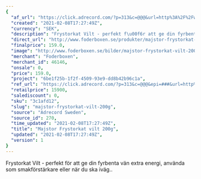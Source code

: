 ```yaml
---
{
  "af_url": "https://click.adrecord.com/?p=313&c=@@@&url=http%3A%2F%2Fwww.foderboxen.se%2Fprodukter%2Fmajstor-frystorkat-vilt-200g%2C718",
  "created": "2021-02-08T17:27:49Z",
  "currency": "SEK",
  "description": "Frystorkat Vilt - perfekt f\u00f6r att ge din fyrbenta v\u00e4n extra energi, anv\u00e4nda som smakf\u00f6rst\u00e4rkare eller n\u00e4r du ska iv\u00e4g..",
  "direct_url": "http://www.foderboxen.se/produkter/majstor-frystorkat-vilt-200g,718",
  "finalprice": 159.0,
  "image": "http://www.foderboxen.se/bilder/majstor-frystorkat-vilt-200g-718.png",
  "merchant": "Foderboxen",
  "merchant_id": 46146,
  "onsale": 0,
  "price": 159.0,
  "project": "6be1f25b-1f2f-4509-93e9-dd8b42b96c1a",
  "ref_url": "https://click.adrecord.com/?p=313&c=@@@&epi=###&url=http%3A%2F%2Fwww.foderboxen.se%2Fprodukter%2Fmajstor-frystorkat-vilt-200g%2C718",
  "retailprice": 15900,
  "salediscount": 0,
  "sku": "3c1afd12",
  "slug": "majstor-frystorkat-vilt-200g",
  "source": "Adrecord Sweden",
  "source_id": 270,
  "time_updated": "2021-02-08T17:27:49Z",
  "title": "Majstor Frystorkat vilt 200g",
  "updated": "2021-02-08T17:27:49Z",
  "version": 1
}
---
```


<p> Frystorkat Vilt - perfekt för att ge din fyrbenta vän extra energi, använda som smakförstärkare eller när du ska iväg..</p>

